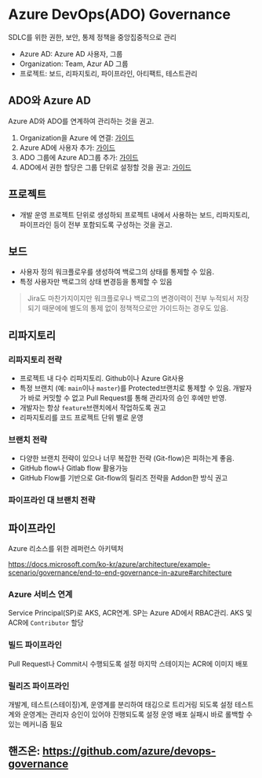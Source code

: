 # Azure DevOps(ADO) Governance

SDLC를 위한 권한, 보안, 통제 정책을 중앙집중적으로 관리

* Azure AD: Azure AD 사용자, 그룹
* Organization: Team, Azur AD 그룹
* 프로젝트: 보드, 리파지토리, 파이프라인, 아티팩트, 테스트관리

## ADO와 Azure AD
Azure AD와 ADO를 연계하여 관리하는 것을 권고. 
1. Organization을 Azure 에 연결: [가이드](https://docs.microsoft.com/ko-kr/azure/devops/organizations/accounts/connect-organization-to-azure-ad?view=azure-devops)
2. Azure AD에 사용자 추가: [가이드](https://docs.microsoft.com/ko-kr/azure/active-directory/fundamentals/add-users-azure-active-directory)
3. ADO 그룹에 Azure AD그룹 추가: [가이드](https://docs.microsoft.com/ko-kr/azure/devops/organizations/accounts/manage-azure-active-directory-groups?view=azure-devops)
4. ADO에서 권한 할당은 그룹 단위로 설정할 것을 권고: [가이드](https://docs.microsoft.com/ko-kr/azure/devops/organizations/accounts/assign-access-levels-by-group-membership?view=azure-devops&tabs=preview-page)

## 프로젝트

* 개발 운영 프로젝트 단위로 생성하되 프로젝트 내에서 사용하는 보드, 리파지토리, 파이프라인 등이 전부 포함되도록 구성하는 것을 권고.

## 보드

* 사용자 정의 워크플로우를 생성하여 백로그의 상태를 통제할 수 있음. 
* 특정 사용자만 백로그의 상태 변경등을 통제할 수 있음 

> Jira도 마찬가지이지만 워크플로우나 백로그의 변경이력이 전부 누적되서 저장되기 때문에에 별도의 통제 없이 정책적으로만 가이드하는 경우도 있음. 

## 리파지토리

### 리파지토리 전략

* 프로젝트 내 다수 리파지토리. Github이나 Azure Git사용
* 특정 브랜치 (예: `main`이나 `master`)를 Protected브랜치로 통제할 수 있음. 개발자가 바로 커밋할 수 없고 Pull Request를 통해 관리자의 승인 후에만 반영.
* 개발자는 항상 `feature`브랜치에서 작업하도록 권고
* 리파지토리를 코드 프로젝트 단위 별로 운영

### 브랜치 전략

* 다양한 브랜치 전략이 있으나 너무 복잡한 전략 (Git-flow)은 피하는게 좋음.
* GitHub flow나 Gitlab flow 활용가능
* GitHub Flow를 기반으로 Git-flow의 릴리즈 전략을 Addon한 방식 권고

### 파이프라인 대 브랜치 전략

## 파이프라인

Azure 리소스를 위한 레퍼런스 아키텍처

https://docs.microsoft.com/ko-kr/azure/architecture/example-scenario/governance/end-to-end-governance-in-azure#architecture

### Azure 서비스 연계
Service Principal(SP)로 AKS, ACR연계. SP는 Azure AD에서 RBAC관리. AKS 및 ACR에 `Contributor` 할당

### 빌드 파이프라인
Pull Request나 Commit시 수행되도록 설정
마지막 스테이지는 ACR에 이미지 배포

### 릴리즈 파이프라인
개발계, 테스트(스테이징)계, 운영계를 분리하여 태깅으로 트리거링 되도록 설정
테스트계와 운영계는 관리자 승인이 있어야 진행되도록 설정
운영 배포 실패시 바로 롤백할 수 있는 메커니즘 필요

## 핸즈온: https://github.com/azure/devops-governance